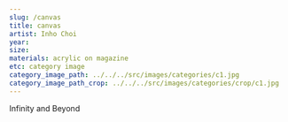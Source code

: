 ```yaml
---
slug: /canvas
title: canvas
artist: Inho Choi
year:
size:
materials: acrylic on magazine
etc: category image
category_image_path: ../../../src/images/categories/c1.jpg
category_image_path_crop: ../../../src/images/categories/crop/c1.jpg
---
```


Infinity and Beyond